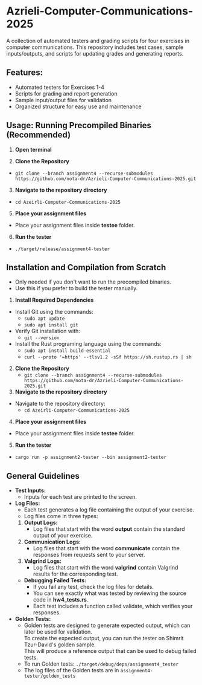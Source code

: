# Azrieli-Computer-Communications-2025
A collection of automated testers and grading scripts for four exercises in computer communications. This repository includes test cases, sample inputs/outputs, and scripts for updating grades and generating reports.

## Features:
* Automated testers for Exercises 1-4
* Scripts for grading and report generation
* Sample input/output files for validation
* Organized structure for easy use and maintenance

## Usage: Running Precompiled Binaries (Recommended)
1. **Open terminal**

2. **Clone the Repository**
- `git clone --branch assignment4 --recurse-submodules https://github.com/nota-dr/Azrieli-Computer-Communications-2025.git`
3. **Navigate to the repository directory**
- `cd Azeirli-Computer-Communications-2025`
5. **Place your assignment files**
- Place your assignment files inside **testee** folder.
6. **Run the tester**
- `./target/release/assignment4-tester`

## Installation and Compilation from Scratch 
- Only needed if you don't want to run the precompiled binaries.
- Use this if you prefer to build the tester manually.
1. **Install Required Dependencies**
- Install Git using the commands:
    - `sudo apt update`
    - `sudo apt install git`
- Verify Git installation with:
    - `git --version`
- Install the Rust programing language using the commands:
    - `sudo apt install build-essential`
    - `curl --proto '=https' --tlsv1.2 -sSf https://sh.rustup.rs | sh`
2. **Clone the Repository**
    - `git clone --branch assignment4 --recurse-submodules https://github.com/nota-dr/Azrieli-Computer-Communications-2025.git`
3. **Navigate to the repository directory**
- Navigate to the repository directory:
    - `cd Azeirli-Computer-Communications-2025`
4. **Place your assignment files**
- Place your assignment files inside **testee** folder.
5. **Run the tester**
- `cargo run -p assignment2-tester --bin assignment2-tester`


## General Guidelines
- **Test Inputs:** 
    - Inputs for each test are printed to the screen.
- **Log Files:**
    - Each test generates a log file containing the output of your exercise.
    - Log files come in three types:
    1. **Output Logs:**
        - Log files that start with the word **output** contain the standard output of your exercise.
    2. **Communication Logs:**
        - Log files that start with the word **communicate** contain the responses from requests sent to your server.
    3. **Valgrind Logs:**
        - Log files that start with the word **valgrind** contain Valgrind results for the corresponding test.
    - **Debugging Failed Tests:**
        - If you fail any test, check the log files for details.
        - You can see exactly what was tested by reviewing the source code in **hw4_tests.rs**.
        - Each test includes a function called validate, which verifies your responses.
- **Golden Tests:**
    - Golden tests are designed to generate expected output, which can later be used for validation. \
      To create the expected output, you can run the tester on Shimrit Tzur-David's golden sample. \
      This will produce a reference output that can be used to debug failed tests.
    - To run Golden tests: ```./target/debug/deps/assignment4_tester```
    - The log files of the Golden tests are in ```assignment4-tester/golden_tests```

